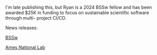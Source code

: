 I'm late publishing this, but Ryan is a 2024 BSSw fellow and has been awarded
$25K in funding to focus on sustainable scientific software through multi-
project CI/CD.

News releases:

[BSSw](https://bssw.io/blog_posts/introducing-the-2024-bssw-fellows)

[Ames National Lab](https://www.ameslab.gov/news/ryan-richard-awarded-bssw-fellowship)

